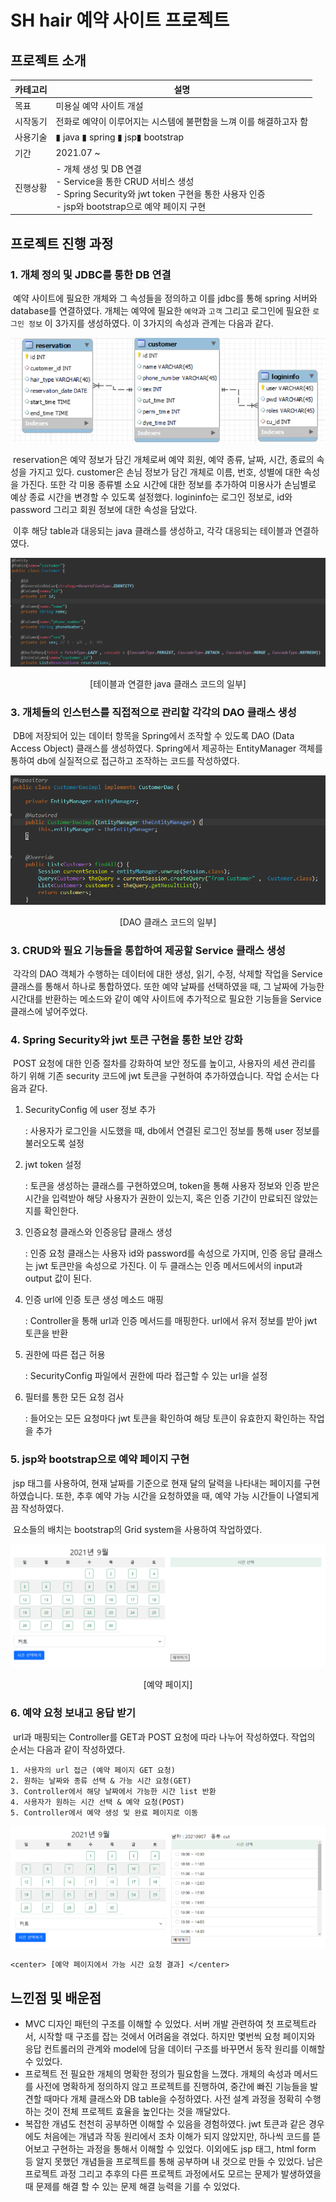# SH hair 예약 사이트 프로젝트 



## 프로젝트 소개

| 카테고리 | 설명                                                         |
| -------- | ------------------------------------------------------------ |
| 목표     | 미용실 예약 사이트 개설                                      |
| 시작동기 | 전화로 예약이 이루어지는 시스템에 불편함을 느껴 이를 해결하고자 함 |
| 사용기술 | ▮ java ▮ spring ▮ jsp▮ bootstrap                             |
| 기간     | 2021.07 ~                                                    |
| 진행상황 | - 개체 생성 및 DB 연결<br />- Service을 통한 CRUD 서비스 생성<br />- Spring Security와 jwt token 구현을 통한 사용자 인증<br />- jsp와 bootstrap으로 예약 페이지 구현 |



## 프로젝트 진행 과정



### 1. 개체 정의 및 JDBC를 통한 DB 연결

​	예약 사이트에 필요한 개체와 그 속성들을 정의하고 이를 jdbc를 통해 spring 서버와 database를 연결하였다. 개체는 예약에 필요한 `예약`과 `고객` 그리고 로그인에 필요한 `로그인 정보` 이 3가지를 생성하였다. 이 3가지의 속성과 관계는 다음과 같다.

![image-20210907144613566](README.assets/image-20210907144613566.png)

​	reservation은 예약 정보가 담긴 개체로써 예약 회원, 예약 종류, 날짜, 시간, 종료의 속성을 가지고 있다. customer은 손님 정보가 담긴 개체로 이름, 번호, 성별에 대한 속성을 가진다. 또한 각 미용 종류별 소요 시간에 대한 정보를 추가하여 미용사가 손님별로 예상 종료 시간을 변경할 수 있도록 설정했다. logininfo는 로그인 정보로, id와 password 그리고 회원 정보에 대한 속성을 담았다. 

​	이후 해당 table과 대응되는 java 클래스를 생성하고, 각각 대응되는 테이블과 연결하였다.

![image-20210907145408857](README.assets/image-20210907145408857.png)

<center> [테이블과 연결한 java 클래스 코드의 일부]  </center>				  

### 3. 개체들의 인스턴스를 직접적으로 관리할 각각의 DAO 클래스 생성

​	DB에 저장되어 있는 데이터 항목을 Spring에서 조작할 수 있도록 DAO (Data Access Object) 클래스를 생성하였다. Spring에서 제공하는 EntityManager 객체를 통하여 db에 실질적으로 접근하고 조작하는 코드를 작성하였다. 

![image-20210907152145382](README.assets/image-20210907152145382.png)

<center> [DAO 클래스 코드의 일부]  </center>				  

### 3. CRUD와 필요 기능들을 통합하여 제공할 Service 클래스 생성

​	각각의 DAO 객체가 수행하는 데이터에 대한 생성, 읽기, 수정, 삭제할 작업을 Service 클래스를 통해서 하나로 통합하였다. 또한 예약 날짜를 선택하였을 때, 그 날짜에 가능한 시간대를 반환하는 메소드와 같이 예약 사이트에 추가적으로 필요한 기능들을 Service 클래스에 넣어주었다. 



### 4.  Spring Security와 jwt 토큰 구현을 통한 보안 강화

​	POST 요청에 대한 인증 절차를 강화하여 보안 정도를 높이고, 사용자의 세션 관리를 하기 위해 기존 security 코드에 jwt 토큰을 구현하여 추가하였습니다. 작업 순서는 다음과 같다. 

1. SecurityConfig 에 user 정보 추가

   : 사용자가 로그인을 시도했을 때, db에서 연결된 로그인 정보를 통해 user 정보를 불러오도록 설정

2. jwt token 설정

   : 토큰을 생성하는 클래스를 구현하였으며,  token을 통해 사용자 정보와 인증 받은 시간을 입력받아 해당 사용자가 권한이 있는지, 혹은 인증 기간이 만료되진 않았는지를 확인한다.

3. 인증요청 클래스와 인증응답 클래스 생성

   : 인증 요청 클래스는 사용자 id와 password를 속성으로 가지며, 인증 응답 클래스는 jwt 토큰만을 속성으로 가진다. 이 두 클래스는 인증 메서드에서의 input과 output 값이 된다.

4. 인증 url에 인증 토큰 생성 메소드 매핑

   : Controller을 통해 url과 인증 메서드를 매핑한다. url에서 유저 정보를 받아 jwt 토큰을 반환

5. 권한에 따른 접근 허용

   : SecurityConfig 파일에서 권한에 따라 접근할 수 있는 url을 설정

6. 필터를 통한 모든 요청 검사

   : 들어오는 모든 요청마다 jwt 토큰을 확인하여 해당 토큰이 유효한지 확인하는 작업을 추가



### 5. jsp와 bootstrap으로 예약 페이지 구현

​	jsp 태그를 사용하여, 현재 날짜를 기준으로 현재 달의 달력을 나타내는 페이지를 구현하였습니다. 또한, 추후 예약 가능 시간을 요청하였을 때, 예약 가능 시간들이 나열되게끔 작성하였다. 

​	요소들의 배치는 bootstrap의 Grid system을 사용하여 작업하였다.

![image-20210907155943102](README.assets/image-20210907155943102.png)

<center> [예약 페이지] </center>



### 6. 예약 요청 보내고 응답 받기

​	url과 매핑되는 Controller를 GET과 POST 요청에 따라 나누어 작성하였다. 작업의 순서는 다음과 같이 작성하였다.

	1. 사용자의 url 접근 (예약 페이지 GET 요청) 
	2. 원하는 날짜와 종류 선택 & 가능 시간 요청(GET) 
	3. Controller에서 해당 날짜에서 가능한 시간 list 반환 
	4. 사용자가 원하는 시간 선택 & 예약 요청(POST) 
	5. Controller에서 예약 생성 및 완료 페이지로 이동

![image-20210907160105457](README.assets/image-20210907160105457.png)

	<center> [예약 페이지에서 가능 시간 요청 결과] </center>



## 느낀점 및 배운점

- MVC 디자인 패턴의 구조를 이해할 수 있었다. 서버 개발 관련하여 첫 프로젝트라서, 시작할 때 구조를 잡는 것에서 어려움을 겪었다. 하지만 몇번씩 요청 페이지와 응답 컨트롤러의 관계와 model에 담을 데이터 구조를 바꾸면서 동작 원리를 이해할 수 있었다.
- 프로젝트 전 필요한 개체의 명확한 정의가 필요함을 느꼈다. 개체의 속성과 메서드를 사전에 명확하게 정의하지 않고 프로젝트를 진행하여, 중간에 빠진 기능들을 발견할 때마다 개체 클래스와 DB table을 수정하였다. 사전 설계 과정을 정확히 수행하는 것이 전체 프로젝트 효율을 높인다는 것을 깨달았다.
- 복잡한 개념도 천천히 공부하면 이해할 수 있음을 경험하였다. jwt 토큰과 같은 경우에도 처음에는 개념과 작동 원리에서 조차 이해가 되지 않았지만, 하나씩 코드를 뜯어보고 구현하는 과정을 통해서 이해할 수 있었다. 이외에도 jsp 태그, html form 등 알지 못했던 개념들을 프로젝트를 통해 공부하며 내 것으로 만들 수 있었다. 남은 프로젝트 과정 그리고 추후의 다른 프로젝트 과정에서도 모르는 문제가 발생하였을 때 문제를 해결 할 수 있는 문제 해결 능력을 기를 수 있었다.

